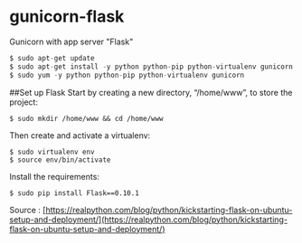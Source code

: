 # gunicorn-flask
Gunicorn with app server "Flask"


```py
$ sudo apt-get update
$ sudo apt-get install -y python python-pip python-virtualenv gunicorn
$ sudo yum -y python python-pip python-virtualenv gunicorn
```

##Set up Flask
Start by creating a new directory, “/home/www”, to store the project:
```
$ sudo mkdir /home/www && cd /home/www
```
Then create and activate a virtualenv:
```
$ sudo virtualenv env
$ source env/bin/activate
```
Install the requirements:
```
$ sudo pip install Flask==0.10.1
```

Source : [https://realpython.com/blog/python/kickstarting-flask-on-ubuntu-setup-and-deployment/](https://realpython.com/blog/python/kickstarting-flask-on-ubuntu-setup-and-deployment/)
